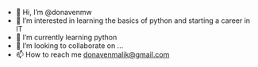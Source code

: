 - 👋 Hi, I’m @donavenmw
- 👀 I’m interested in learning the basics of python and starting a career in IT
- 🌱 I’m currently learning python
- 💞️ I’m looking to collaborate on ...
- 📫 How to reach me donavenmalik@gmail.com

<!---
donavenmw/donavenmw is a ✨ special ✨ repository because its `README.md` (this file) appears on your GitHub profile.
You can click the Preview link to take a look at your changes.
--->
